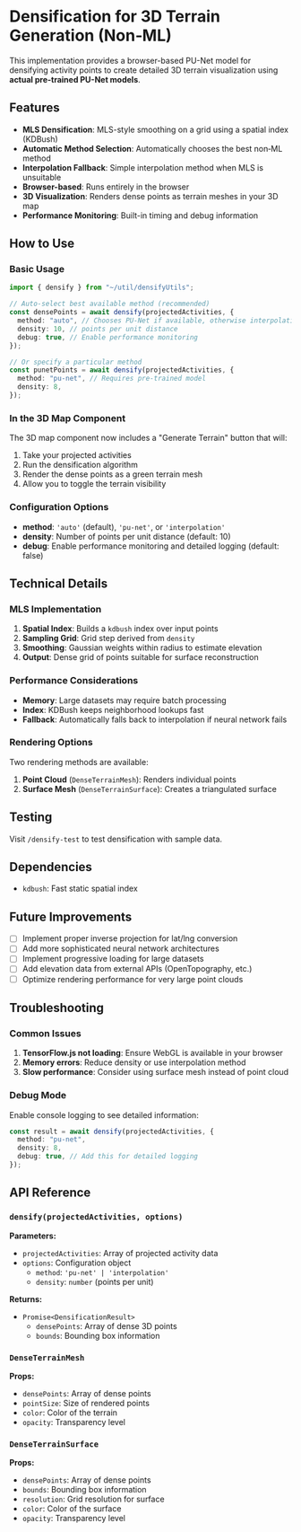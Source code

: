 # Densification for 3D Terrain Generation (Non‑ML)

This implementation provides a browser-based PU-Net model for densifying activity points to create detailed 3D terrain visualization using **actual pre-trained PU-Net models**.

## Features

- **MLS Densification**: MLS-style smoothing on a grid using a spatial index (KDBush)
- **Automatic Method Selection**: Automatically chooses the best non‑ML method
- **Interpolation Fallback**: Simple interpolation method when MLS is unsuitable
- **Browser-based**: Runs entirely in the browser
- **3D Visualization**: Renders dense points as terrain meshes in your 3D map
- **Performance Monitoring**: Built-in timing and debug information

## How to Use

### Basic Usage

```typescript
import { densify } from "~/util/densifyUtils";

// Auto-select best available method (recommended)
const densePoints = await densify(projectedActivities, {
  method: "auto", // Chooses PU-Net if available, otherwise interpolation
  density: 10, // points per unit distance
  debug: true, // Enable performance monitoring
});

// Or specify a particular method
const punetPoints = await densify(projectedActivities, {
  method: "pu-net", // Requires pre-trained model
  density: 8,
});
```

### In the 3D Map Component

The 3D map component now includes a "Generate Terrain" button that will:

1. Take your projected activities
2. Run the densification algorithm
3. Render the dense points as a green terrain mesh
4. Allow you to toggle the terrain visibility

### Configuration Options

- **method**: `'auto'` (default), `'pu-net'`, or `'interpolation'`
- **density**: Number of points per unit distance (default: 10)
- **debug**: Enable performance monitoring and detailed logging (default: false)

## Technical Details

### MLS Implementation

1. **Spatial Index**: Builds a `kdbush` index over input points
2. **Sampling Grid**: Grid step derived from `density`
3. **Smoothing**: Gaussian weights within radius to estimate elevation
4. **Output**: Dense grid of points suitable for surface reconstruction

### Performance Considerations

- **Memory**: Large datasets may require batch processing
- **Index**: KDBush keeps neighborhood lookups fast
- **Fallback**: Automatically falls back to interpolation if neural network fails

### Rendering Options

Two rendering methods are available:

1. **Point Cloud** (`DenseTerrainMesh`): Renders individual points
2. **Surface Mesh** (`DenseTerrainSurface`): Creates a triangulated surface

## Testing

Visit `/densify-test` to test densification with sample data.

## Dependencies

- `kdbush`: Fast static spatial index

## Future Improvements

- [ ] Implement proper inverse projection for lat/lng conversion
- [ ] Add more sophisticated neural network architectures
- [ ] Implement progressive loading for large datasets
- [ ] Add elevation data from external APIs (OpenTopography, etc.)
- [ ] Optimize rendering performance for very large point clouds

## Troubleshooting

### Common Issues

1. **TensorFlow.js not loading**: Ensure WebGL is available in your browser
2. **Memory errors**: Reduce density or use interpolation method
3. **Slow performance**: Consider using surface mesh instead of point cloud

### Debug Mode

Enable console logging to see detailed information:

```typescript
const result = await densify(projectedActivities, {
  method: "pu-net",
  density: 8,
  debug: true, // Add this for detailed logging
});
```

## API Reference

### `densify(projectedActivities, options)`

**Parameters:**

- `projectedActivities`: Array of projected activity data
- `options`: Configuration object
  - `method`: `'pu-net' | 'interpolation'`
  - `density`: `number` (points per unit)

**Returns:**

- `Promise<DensificationResult>`
  - `densePoints`: Array of dense 3D points
  - `bounds`: Bounding box information

### `DenseTerrainMesh`

**Props:**

- `densePoints`: Array of dense points
- `pointSize`: Size of rendered points
- `color`: Color of the terrain
- `opacity`: Transparency level

### `DenseTerrainSurface`

**Props:**

- `densePoints`: Array of dense points
- `bounds`: Bounding box information
- `resolution`: Grid resolution for surface
- `color`: Color of the surface
- `opacity`: Transparency level
